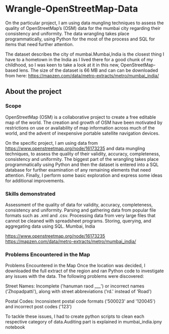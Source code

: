 # Wrangle-OpenStreetMap-Data

On the particular project, I am using data mungling techniques to assess the quality of OpenStreetMap’s (OSM) data for the mumbai city regarding their consistency and uniformity. The data wrangling takes place programmatically, using Python for the most of the process and SQL for items that need further attention.

The dataset describes the city of mumbai.Mumbai,India is the closest thing I have to a hometown in the India as I lived there for a good chunk of my childhood, so I was keen to take a look at it in this new, OpenStreetMap-based lens. The size of the dataset is 66 MB and can can be downloaded from here: https://mapzen.com/data/metro-extracts/metro/mumbai_india/

 ## About the project

### Scope

OpenStreetMap (OSM) is a collaborative project to create a free editable map of the world. The creation and growth of OSM have been motivated by restrictions on use or availability of map information across much of the world, and the advent of inexpensive portable satellite navigation devices.

On the specific project, I am using data from https://www.openstreetmap.org/node/16173235 and data mungling techniques, to assess the quality of their validity, accuracy, completeness, consistency and uniformity.
The biggest part of the wrangling takes place programmatically using Python and then the dataset is entered into a SQL database for further examination of any remaining elements that need attention. Finally, I perform some basic exploration and express some ideas for additional improvements.

### Skills demonstrated

Assessment of the quality of data for validity, accuracy, completeness, consistency and uniformity.
Parsing and gathering data from popular file formats such as .xml and .csv.
Processing data from very large files that cannot be cleaned with spreadsheet programs.
Storing, querying, and aggregating data using SQL.
Mumbai, India

https://www.openstreetmap.org/node/16173235
https://mapzen.com/data/metro-extracts/metro/mumbai_india/

### Problems Encountered in the Map

Problems Encountered in the Map
Once the location was decided, I downloaded the full extract of the region and ran Python code to investigate any issues with the data. The following problems were discovered:

Street Names: Incomplete ('hanuman raod ___') or incorrect names ('Zhopadpatti'), along with street abbreviations ('rd.' instead of 'Road')

Postal Codes: Inconsistent postal code formats ('500023' and '120045') and incorrect post codes ('123')

To tackle these issues, I had to create python scripts to clean each respective category of data.Auditing part is explained in mumbai_india.ipny notebook
